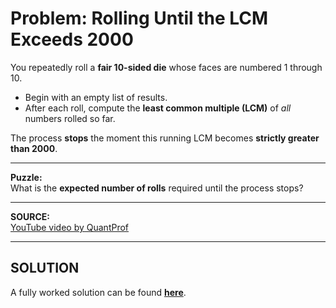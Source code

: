 # Problem: Rolling Until the LCM Exceeds 2000

You repeatedly roll a **fair 10-sided die** whose faces are numbered 1 through 10.

* Begin with an empty list of results.  
* After each roll, compute the **least common multiple (LCM)** of *all* numbers rolled so far.  

The process **stops** the moment this running LCM becomes **strictly greater than 2000**.

---

**Puzzle:**  
What is the **expected number of rolls** required until the process stops?

---

**SOURCE:**  
[YouTube video by QuantProf](https://www.youtube.com/watch?v=a3JjffK6u0o&t=187s)

---

## SOLUTION  
A fully worked solution can be found [**here**](https://aquaregiaanubhav.github.io/Puzzles-in-R/Dice_Roll_LCM/index.html).
